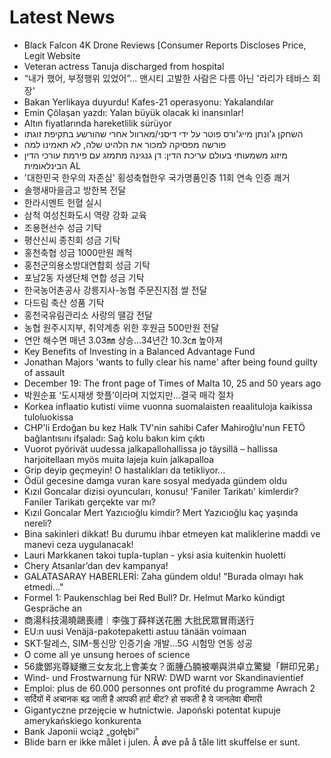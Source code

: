 # Latest News
-  Black Falcon 4K Drone Reviews [Consumer Reports Discloses Price, Legit Website
-  Veteran actress Tanuja discharged from hospital
-  “내가 했어, 부정행위 있었어”... 맨시티 고발한 사람은 다름 아닌 '라리가 테바스 회장'
-  Bakan Yerlikaya duyurdu! Kafes-21 operasyonu: Yakalandılar
-  Emin Çölaşan yazdı: Yalan büyük olacak ki inansınlar!
-  Altın fiyatlarında hareketlilik sürüyor
-  השחקן ג'ונתן מייג'ורס פוטר על ידי דיסני/מארוול אחרי שהורשע בתקיפת זוגתו
-  פורשה מפסיקה למכור את הלהיט שלה, לא תאמינו למה
-  מיזוג משמעותי בעולם עריכת הדין: דן גנגינה מתמזג עם פירמת עורכי הדין הבינלאומית AL
-  '대한민국 한우의 자존심' 횡성축협한우 국가명품인증 11회 연속 인증 쾌거
-  솔행새마을금고 방한복 전달
-  한라시멘트 헌혈 실시
-  삼척 여성친화도시 역량 강화 교육
-  조용현선수 성금 기탁
-  평산신씨 종친회 성금 기탁
-  홍천축협 성금 1000만원 쾌척
-  홍천군의용소방대연합회 성금 기탁
-  포남2동 자생단체 연합 성금 기탁
-  한국농어촌공사 강릉지사-농협 주문진지점 쌀 전달
-  다드림 축산 성품 기탁
-  홍천국유림관리소 사랑의 땔감 전달
-  농협 원주시지부, 취약계층 위한 후원금 500만원 전달
-  연안 해수면 매년 3.03㎜ 상승…34년간 10.3㎝ 높아져
-  Key Benefits of Investing in a Balanced Advantage Fund
-  Jonathan Majors 'wants to fully clear his name' after being found guilty of assault
-  December 19: The front page of Times of Malta 10, 25 and 50 years ago
-  박원순표 ‘도시재생 핫플’이라며 지었지만…결국 매각 절차
-  Korkea inflaatio kutisti viime vuonna suomalaisten reaalituloja kaikissa tuloluokissa
-  CHP'li Erdoğan bu kez Halk TV'nin sahibi Cafer Mahiroğlu'nun FETÖ bağlantısını ifşaladı: Sağ kolu bakın kim çıktı
-  Vuorot pyörivät uudessa jalkapallohallissa jo täysillä – hallissa harjoitellaan myös muita lajeja kuin jalkapalloa
-  Grip deyip geçmeyin! O hastalıkları da tetikliyor...
-  Ödül gecesine damga vuran kare sosyal medyada gündem oldu
-  Kızıl Goncalar dizisi oyuncuları, konusu! 'Faniler Tarikatı' kimlerdir? Faniler Tarikatı gerçekte var mı?
-  Kızıl Goncalar Mert Yazıcıoğlu kimdir? Mert Yazıcıoğlu kaç yaşında nereli?
-  Bina sakinleri dikkat! Bu durumu ihbar etmeyen kat maliklerine maddi ve manevi ceza uygulanacak!
-  Lauri Markkanen takoi tupla-tuplan - yksi asia kuitenkin huoletti
-  Chery Atsanlar’dan dev kampanya!
-  GALATASARAY HABERLERİ: Zaha gündem oldu! "Burada olmayı hak etmedi..."
-  Formel 1: Paukenschlag bei Red Bull? Dr. Helmut Marko kündigt Gespräche an
-  商湯科技湯曉鷗喪禮︱李強丁薛祥送花圈 大批民眾冒雨送行
-  EU:n uusi Venäjä-pakotepaketti astuu tänään voimaan
-  SKT·탈레스, SIM-통신망 인증기술 개발…5G 시험망 연동 성공
-  O come all ye unsung heroes of science
-  56歲鄧兆尊疑撇三女友北上會美女？面腫凸腩被嘲與洪卓立驚變「餅印兄弟」
-  Wind- und Frostwarnung für NRW: DWD warnt vor Skandinavientief
-  Emploi: plus de 60.000 personnes ont profité du programme Awrach 2
-  सर्दियों में अचानक बढ़ जाती है आपकी हार्ट बीट? हो सकती है ये जानलेवा बीमारी
-  Gigantyczne przejęcie w hutnictwie. Japoński potentat kupuje amerykańskiego konkurenta
-  Bank Japonii wciąż „gołębi”
-  Blide barn er ikke målet i julen. Å øve på å tåle litt skuffelse er sunt.
